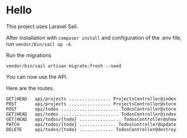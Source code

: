 # Hello

This project uses Laravel Sail.

After installation with `composer install` and configuration of the .env file, run `vendor/bin/sail up -d`.

Run the migrations

`vendor/bin/sail artisan migrate:fresh --seed`

You can now use the API.

Here are the routes.

```
GET|HEAD   api/projects ................ ProjectsController@index
POST       api/projects ................ ProjectsController@store
POST       api/todos ...................... TodosController@store
GET|HEAD   api/todos ...................... TodosController@index
GET|HEAD   api/todos/{todo} ................ TodosController@show
PATCH      api/todos/{todo} .............. TodosController@update
DELETE     api/todos/{todo} ............. TodosController@destroy
```
